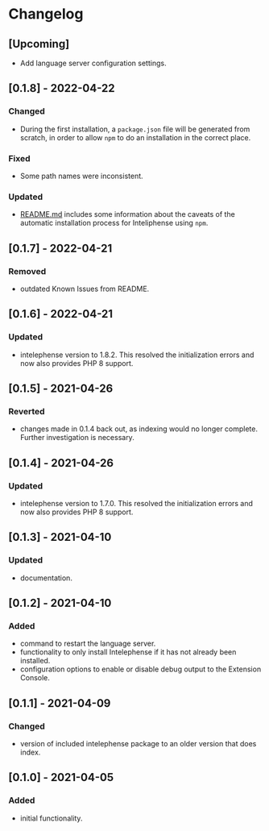 # Changelog
## [Upcoming]
- Add language server configuration settings.

## [0.1.8] - 2022-04-22
### Changed
- During the first installation, a `package.json` file will be generated from scratch, in
  order to allow `npm` to do an installation in the correct place.
### Fixed
- Some path names were inconsistent.
### Updated
- [README.md](README.md) includes some information about the caveats of the automatic
  installation process for Inteliphense using `npm`.

## [0.1.7] - 2022-04-21
### Removed
- outdated Known Issues from README.

## [0.1.6] - 2022-04-21
### Updated
- intelephense version to 1.8.2. This resolved the initialization errors and now
  also provides PHP 8 support.

## [0.1.5] - 2021-04-26
### Reverted
- changes made in 0.1.4 back out, as indexing would no longer complete. Further
  investigation is necessary.

## [0.1.4] - 2021-04-26
### Updated
- intelephense version to 1.7.0. This resolved the initialization errors and now
  also provides PHP 8 support.

## [0.1.3] - 2021-04-10
### Updated
- documentation.

## [0.1.2] - 2021-04-10
### Added
- command to restart the language server.
- functionality to only install Intelephense if it has not already been
  installed.
- configuration options to enable or disable debug output to the Extension
  Console.

## [0.1.1] - 2021-04-09
### Changed
- version of included intelephense package to an older version that does index.

## [0.1.0] - 2021-04-05
### Added
- initial functionality.
